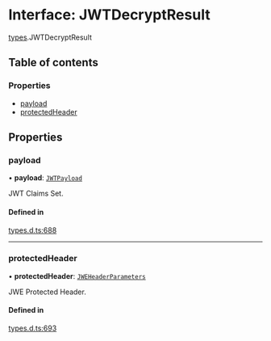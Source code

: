 # Interface: JWTDecryptResult

[types](../modules/types.md).JWTDecryptResult

## Table of contents

### Properties

- [payload](types.JWTDecryptResult.md#payload)
- [protectedHeader](types.JWTDecryptResult.md#protectedheader)

## Properties

### payload

• **payload**: [`JWTPayload`](types.JWTPayload.md)

JWT Claims Set.

#### Defined in

[types.d.ts:688](https://github.com/panva/jose/blob/v3.15.5/src/types.d.ts#L688)

___

### protectedHeader

• **protectedHeader**: [`JWEHeaderParameters`](types.JWEHeaderParameters.md)

JWE Protected Header.

#### Defined in

[types.d.ts:693](https://github.com/panva/jose/blob/v3.15.5/src/types.d.ts#L693)
